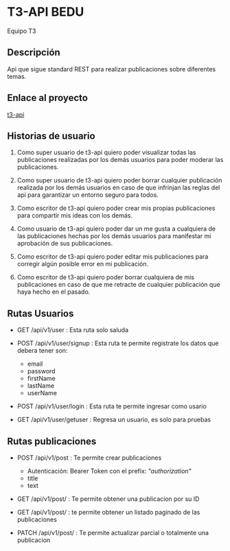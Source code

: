 
# T3-API BEDU

Equipo T3

  

## Descripción

Api que sigue standard REST para realizar publicaciones sobre diferentes temas.

  

## Enlace al proyecto

[t3-api](https://t3-api-bedu.herokuapp.com/)

  

## Historias de usuario

1. Como super usuario de t3-api quiero poder visualizar todas las publicaciones realizadas por los demás usuarios para poder moderar las publicaciones.

2. Como super usuario de t3-api quiero poder borrar cualquier publicación realizada por los demás usuarios en caso de que infrinjan las reglas del api para garantizar un entorno seguro para todos.

3. Como escritor de t3-api quiero poder crear mis propias publicaciones para compartir mis ideas con los demás.

4. Como usuario de t3-api quiero poder dar un me gusta a cualquiera de las publicaciones hechas por los demás usuarios para manifestar mi aprobación de sus publicaciones.

5. Como escritor de t3-api quiero poder editar mis publicaciones para corregir algún posible error en mi publicación.

6. Como escritor de t3-api quiero poder borrar cualquiera de mis publicaciones en caso de que me retracte de cualquier publicación que haya hecho en el pasado.

  

## Rutas Usuarios

- GET /api/v1/user : Esta ruta solo saluda

- POST /api/v1/user/signup : Esta ruta te permite registrate los datos que debera tener son:
	- email
	- password
	- firstName
	- lastName
	- userName

- POST /api/v1/user/login : Esta ruta te permite ingresar como usario

- GET /api/v1/user/getuser : Regresa un usuario, es solo para pruebas

## Rutas publicaciones

- POST /api/v1/post : Te permite crear publicaciones
  - Autenticación: Bearer Token con el prefix: _"authorization"_
  - title
  - text

- GET /api/v1/post/<id> : Te permite obtener una publicacion por su ID

- GET /api/v1/post/ : te permite obtener un listado paginado de las publicaciones

- PATCH /api/v1/post/<id> : Te permite actualizar parcial o totalmente una publicacion